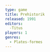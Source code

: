 ```yaml
---
type: game
title: Prehistorik
released: 1991
editors: 
  -Titus
players: 1
genres:
  - Plates-formes
---
```

